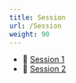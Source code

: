 ```yaml
---
title: Session
url: /Session
weight: 90
---
```


- 📄 [Session 1](./Session%201)
- 📄 [Session 2](./Session%202)
